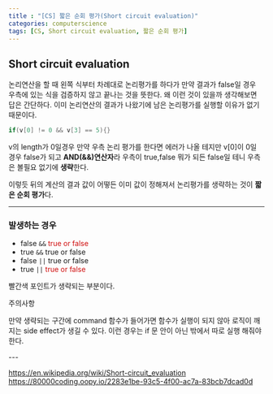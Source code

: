 ```yaml
---
title : "[CS] 짧은 순회 평가(Short circuit evaluation)"
categories: computerscience
tags: [CS, Short circuit evaluation, 짧은 순회 평가]
---
```


## Short circuit evaluation
논리연산을 할 때 왼쪽 식부터 차례대로 논리평가를 하다가 만약 결과가 false일 경우 우측에 있는 식을 검증하지 않고 끝나는 것을 뜻한다. 왜 이런 것이 있을까 생각해보면 답은 간단하다. 이미 논리연산의 결과가 나왔기에 남은 논리평가를 실행할 이유가 없기 때문이다.
```cpp
if(v[0] != 0 && v[3] == 5){}
```
v의 length가 0일경우 만약 우측 논리 평가를 한다면 에러가 나올 테지만 v[0]이 0일 경우 false가 되고 **AND(&&)연산자**라 우측이 true,false 뭐가 되든 false일 테니 우측은 볼필요 없기에 **생략**한다. 

이렇듯 뒤의 계산의 결과 값이 어떻든 이미 값이 정해져서 논리평가를 생략하는 것이 **짧은 순회 평가**다.

---
### 발생하는 경우
- false `&&` <font color='dodgerred'>true or false</font>
- true `&&` true or false
- false `||` true or false
- true `||` <font color='dodgerred'>true or false</font>

빨간색 포인트가 생략되는 부분이다.

<div class="callout-red-expanded">
<div class="callout-header">주의사항</div>
<p>
만약 생략되는 구간에 command 함수가 들어가면 함수가 실행이 되지 않아 로직이 깨지는 side effect가 생길 수 있다. 이런 경우는 if 문 안이 아닌 밖에서 따로 실행 해줘야 한다.
</p>
</div>
---

<div class="Reference">
<div class="callout-header"> </div>
<p>
<a href="https://en.wikipedia.org/wiki/Short-circuit_evaluation">https://en.wikipedia.org/wiki/Short-circuit_evaluation</a>
<a href="https://80000coding.oopy.io/2283e1be-93c5-4f00-ac7a-83bcb7dcad0d">https://80000coding.oopy.io/2283e1be-93c5-4f00-ac7a-83bcb7dcad0d</a>
</p>
</div>